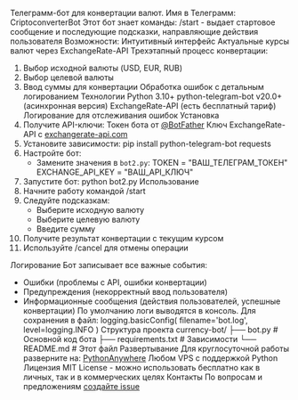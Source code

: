 Телеграмм-бот для конвертации валют.
Имя в Телеграмм: CriptoconverterBot
Этот бот знает команды:
/start - выдает стартовое сообщение и последующие подсказки, направляющие действия пользователя
 Возможности:
Интуитивный интерфейс 
Актуальные курсы валют через ExchangeRate-API
Трехэтапный процесс конвертации:
  1. Выбор исходной валюты (USD, EUR, RUB)
  2. Выбор целевой валюты
  3. Ввод суммы для конвертации
Обработка ошибок с детальным логированием
 Технологии
 Python 3.10+
 python-telegram-bot v20.0+ (асинхронная версия)
 ExchangeRate-API (есть бесплатный тариф)
 Логирование для отслеживания ошибок
 Установка
1. Получите API-ключи:
 Токен бота от [@BotFather](https://t.me/BotFather)
 Ключ ExchangeRate-API с [exchangerate-api.com](https://www.exchangerate-api.com/)
2. Установите зависимости:
   pip install python-telegram-bot requests
3. Настройте бот:
   - Замените значения в `bot2.py`:
     TOKEN = "ВАШ_ТЕЛЕГРАМ_ТОКЕН"
     EXCHANGE_API_KEY = "ВАШ_API_КЛЮЧ"
4. Запустите бот:
   python bot2.py
 Использование
1. Начните работу командой /start
2. Следуйте подсказкам:
   - Выберите исходную валюту
   - Выберите целевую валюту
   - Введите сумму
3. Получите результат конвертации с текущим курсом
4. Используйте /cancel для отмены операции

 Логирование
Бот записывает все важные события:
- Ошибки (проблемы с API, ошибки конвертации)
- Предупреждения (некорректный ввод пользователя)
- Информационные сообщения (действия пользователей, успешные конвертации)
По умолчанию логи выводятся в консоль. Для сохранения в файл:
logging.basicConfig(
    filename='bot.log',
    level=logging.INFO
)
 Структура проекта
currency-bot/
├── bot.py            # Основной код бота
├── requirements.txt  # Зависимости
└── README.md         # Этот файл
 Развертывание
Для круглосуточной работы разверните на:
 [PythonAnywhere](https://pythonanywhere.com)
Любом VPS с поддержкой Python
 Лицензия
MIT License - можно использовать бесплатно как в личных, так и в коммерческих целях
 Контакты
По вопросам и предложениям [создайте issue](https://github.com/Azekaterina1319/Cryptoconverter)
